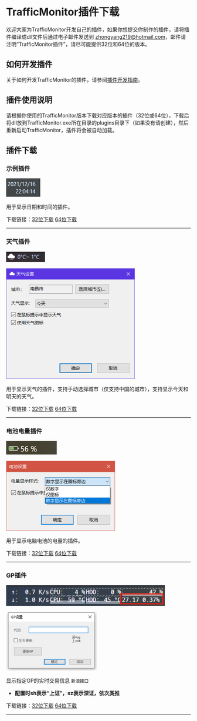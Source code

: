 # TrafficMonitor插件下载

欢迎大家为TrafficMonitor开发自己的插件，如果你想提交你制作的插件，请将插件编译成dll文件后通过电子邮件发送到 zhongyang219@hotmail.com，邮件请注明“TrafficMonitor插件”，请尽可能提供32位和64位的版本。

## 如何开发插件

关于如何开发TrafficMonitor的插件，请参阅[插件开发指南](https://github.com/zhongyang219/TrafficMonitor/wiki/%E6%8F%92%E4%BB%B6%E5%BC%80%E5%8F%91%E6%8C%87%E5%8D%97)。

## 插件使用说明

请根据你使用的TrafficMonitor版本下载对应版本的插件（32位或64位），下载后将dll放到TrafficMonitor.exe所在目录的plugins目录下（如果没有请创建），然后重新启动TrafficMonitor，插件将会被自动加载。

## 插件下载

### 示例插件

![image-20211216220605288](images/image-20211216220605288.png)

用于显示日期和时间的插件。

下载链接：[32位下载](https://github.com/zhongyang219/TrafficMonitorPlugins/blob/main/download/PluginDemo/PluginDemo_V1.00_x86.zip?raw=true) [64位下载](https://github.com/zhongyang219/TrafficMonitorPlugins/blob/main/download/PluginDemo/PluginDemo_V1.00_x64.zip?raw=true)

---

### 天气插件

![image-20211225234420165](images/image-20211225234420165.png)

<img src="images/image-20211225234519524.png" alt="image-20211225234519524" style="zoom:80%;" />

用于显示天气的插件，支持手动选择城市（仅支持中国的城市），支持显示今天和明天的天气。

下载链接：[32位下载](https://github.com/zhongyang219/TrafficMonitorPlugins/blob/main/download/weather/Weather_V1.01_x86.zip?raw=true) [64位下载](https://github.com/zhongyang219/TrafficMonitorPlugins/blob/main/download/weather/Weather_V1.01_x64.zip?raw=true)

---

### 电池电量插件

![battery](images/battery.png)

<img src="images/image-20211226220834772.png" alt="image-20211226220834772" style="zoom:80%;" />

用于显示电脑电池的电量的插件。

下载链接：[32位下载](https://github.com/zhongyang219/TrafficMonitorPlugins/blob/main/download/Battery/Battery_V1.00_x86.zip?raw=true) [64位下载](https://github.com/zhongyang219/TrafficMonitorPlugins/blob/main/download/Battery/Battery_V1.00_x64.zip?raw=true)

---

### GP插件

![gp](images/D4BC1B57-87F5-46B4-AA05-20F2C62906ED.png)

<img src="images/95823F7A-0207-4ECF-B266-672DE5D73A60.png" alt="95823F7A-0207-4ECF-B266-672DE5D73A60" style="zoom:80%;" />

显示指定GP的实时交易信息 `新浪接口`

- **配置时sh表示“上证”，sz表示深证，依次类推**

下载链接：[32位下载](https://github.com/zhongyang219/TrafficMonitorPlugins/blob/main/download/GP/GP_V1.02_x86.zip?raw=true) [64位下载](https://github.com/zhongyang219/TrafficMonitorPlugins/blob/main/download/GP/GP_V1.02_x64.zip?raw=true)

---

